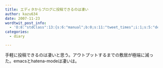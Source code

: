 ```yaml
---
title: エディタからブログに投稿できるのは凄い
author: kazu634
date: 2007-11-23
wordtwit_post_info:
  - 'O:8:"stdClass":13:{s:6:"manual";b:0;s:11:"tweet_times";i:1;s:5:"delay";i:0;s:7:"enabled";i:1;s:10:"separation";s:2:"60";s:7:"version";s:3:"3.7";s:14:"tweet_template";b:0;s:6:"status";i:2;s:6:"result";a:0:{}s:13:"tweet_counter";i:2;s:13:"tweet_log_ids";a:1:{i:0;i:3307;}s:9:"hash_tags";a:0:{}s:8:"accounts";a:1:{i:0;s:7:"kazu634";}}'
categories:
  - diary

---
```

<div class="section">
<p>
    手軽に投稿できるのは凄いと思う。アウトプットするまでの敷居が極端に減った。emacsとhatena-modeは凄いは。
</p>
</div>

